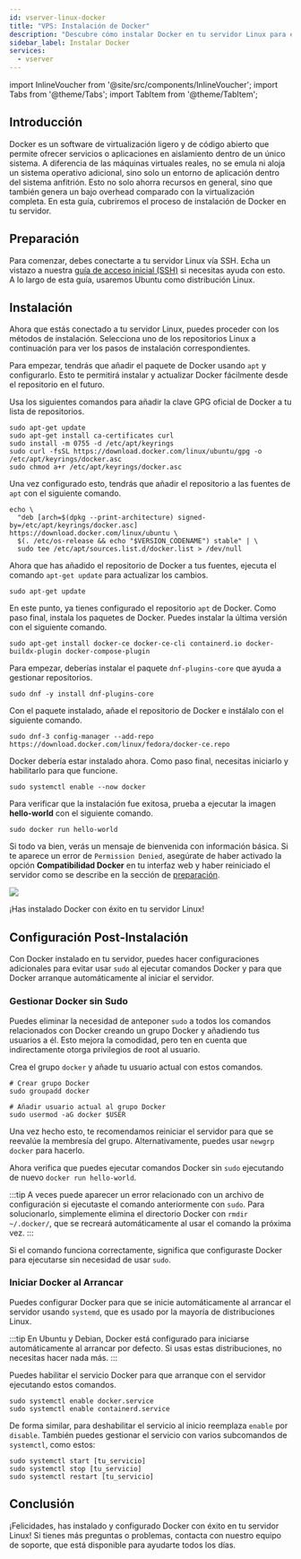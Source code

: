 ```yaml
---
id: vserver-linux-docker
title: "VPS: Instalación de Docker"
description: "Descubre cómo instalar Docker en tu servidor Linux para ejecutar aplicaciones aisladas de forma eficiente y ahorrar recursos del sistema → Aprende más ahora"
sidebar_label: Instalar Docker
services:
  - vserver
---
```


import InlineVoucher from '@site/src/components/InlineVoucher';
import Tabs from '@theme/Tabs';
import TabItem from '@theme/TabItem';

## Introducción

Docker es un software de virtualización ligero y de código abierto que permite ofrecer servicios o aplicaciones en aislamiento dentro de un único sistema. A diferencia de las máquinas virtuales reales, no se emula ni aloja un sistema operativo adicional, sino solo un entorno de aplicación dentro del sistema anfitrión. Esto no solo ahorra recursos en general, sino que también genera un bajo overhead comparado con la virtualización completa. En esta guía, cubriremos el proceso de instalación de Docker en tu servidor.

<InlineVoucher />

## Preparación

Para comenzar, debes conectarte a tu servidor Linux vía SSH. Echa un vistazo a nuestra [guía de acceso inicial (SSH)](vserver-linux-ssh.md) si necesitas ayuda con esto. A lo largo de esta guía, usaremos Ubuntu como distribución Linux.

## Instalación

Ahora que estás conectado a tu servidor Linux, puedes proceder con los métodos de instalación. Selecciona uno de los repositorios Linux a continuación para ver los pasos de instalación correspondientes.

<Tabs>
<TabItem value="ubuntu/debian" label="Ubuntu & Debian" default>

Para empezar, tendrás que añadir el paquete de Docker usando `apt` y configurarlo. Esto te permitirá instalar y actualizar Docker fácilmente desde el repositorio en el futuro.

Usa los siguientes comandos para añadir la clave GPG oficial de Docker a tu lista de repositorios.

```
sudo apt-get update
sudo apt-get install ca-certificates curl
sudo install -m 0755 -d /etc/apt/keyrings
sudo curl -fsSL https://download.docker.com/linux/ubuntu/gpg -o /etc/apt/keyrings/docker.asc
sudo chmod a+r /etc/apt/keyrings/docker.asc
```

Una vez configurado esto, tendrás que añadir el repositorio a las fuentes de `apt` con el siguiente comando.

```
echo \
  "deb [arch=$(dpkg --print-architecture) signed-by=/etc/apt/keyrings/docker.asc] https://download.docker.com/linux/ubuntu \
  $(. /etc/os-release && echo "$VERSION_CODENAME") stable" | \
  sudo tee /etc/apt/sources.list.d/docker.list > /dev/null
```

Ahora que has añadido el repositorio de Docker a tus fuentes, ejecuta el comando `apt-get update` para actualizar los cambios.

```
sudo apt-get update
```

En este punto, ya tienes configurado el repositorio `apt` de Docker. Como paso final, instala los paquetes de Docker. Puedes instalar la última versión con el siguiente comando.

```
sudo apt-get install docker-ce docker-ce-cli containerd.io docker-buildx-plugin docker-compose-plugin
```

</TabItem>

<TabItem value="fedora" label="Fedora">

Para empezar, deberías instalar el paquete `dnf-plugins-core` que ayuda a gestionar repositorios.

```
sudo dnf -y install dnf-plugins-core
```

Con el paquete instalado, añade el repositorio de Docker e instálalo con el siguiente comando.

```
sudo dnf-3 config-manager --add-repo https://download.docker.com/linux/fedora/docker-ce.repo
```

Docker debería estar instalado ahora. Como paso final, necesitas iniciarlo y habilitarlo para que funcione.

```
sudo systemctl enable --now docker
```

</TabItem>
</Tabs>

Para verificar que la instalación fue exitosa, prueba a ejecutar la imagen **hello-world** con el siguiente comando.

```
sudo docker run hello-world
```

Si todo va bien, verás un mensaje de bienvenida con información básica. Si te aparece un error de `Permission Denied`, asegúrate de haber activado la opción **Compatibilidad Docker** en tu interfaz web y haber reiniciado el servidor como se describe en la sección de [preparación](#preparación).

![](https://screensaver01.zap-hosting.com/index.php/s/tzJwpYRYb9Mmryo/preview)

¡Has instalado Docker con éxito en tu servidor Linux!

## Configuración Post-Instalación

Con Docker instalado en tu servidor, puedes hacer configuraciones adicionales para evitar usar `sudo` al ejecutar comandos Docker y para que Docker arranque automáticamente al iniciar el servidor.

### Gestionar Docker sin Sudo

Puedes eliminar la necesidad de anteponer `sudo` a todos los comandos relacionados con Docker creando un grupo Docker y añadiendo tus usuarios a él. Esto mejora la comodidad, pero ten en cuenta que indirectamente otorga privilegios de root al usuario.

Crea el grupo `docker` y añade tu usuario actual con estos comandos.

```
# Crear grupo Docker
sudo groupadd docker

# Añadir usuario actual al grupo Docker
sudo usermod -aG docker $USER
```

Una vez hecho esto, te recomendamos reiniciar el servidor para que se reevalúe la membresía del grupo. Alternativamente, puedes usar `newgrp docker` para hacerlo.

Ahora verifica que puedes ejecutar comandos Docker sin `sudo` ejecutando de nuevo `docker run hello-world`.

:::tip
A veces puede aparecer un error relacionado con un archivo de configuración si ejecutaste el comando anteriormente con `sudo`. Para solucionarlo, simplemente elimina el directorio Docker con `rmdir ~/.docker/`, que se recreará automáticamente al usar el comando la próxima vez.
:::

Si el comando funciona correctamente, significa que configuraste Docker para ejecutarse sin necesidad de usar `sudo`.

### Iniciar Docker al Arrancar

Puedes configurar Docker para que se inicie automáticamente al arrancar el servidor usando `systemd`, que es usado por la mayoría de distribuciones Linux.

:::tip
En Ubuntu y Debian, Docker está configurado para iniciarse automáticamente al arrancar por defecto. Si usas estas distribuciones, no necesitas hacer nada más.
:::

Puedes habilitar el servicio Docker para que arranque con el servidor ejecutando estos comandos.

```
sudo systemctl enable docker.service
sudo systemctl enable containerd.service
```

De forma similar, para deshabilitar el servicio al inicio reemplaza `enable` por `disable`. También puedes gestionar el servicio con varios subcomandos de `systemctl`, como estos:

```
sudo systemctl start [tu_servicio]
sudo systemctl stop [tu_servicio]
sudo systemctl restart [tu_servicio]
```

## Conclusión

¡Felicidades, has instalado y configurado Docker con éxito en tu servidor Linux! Si tienes más preguntas o problemas, contacta con nuestro equipo de soporte, que está disponible para ayudarte todos los días.

<InlineVoucher />